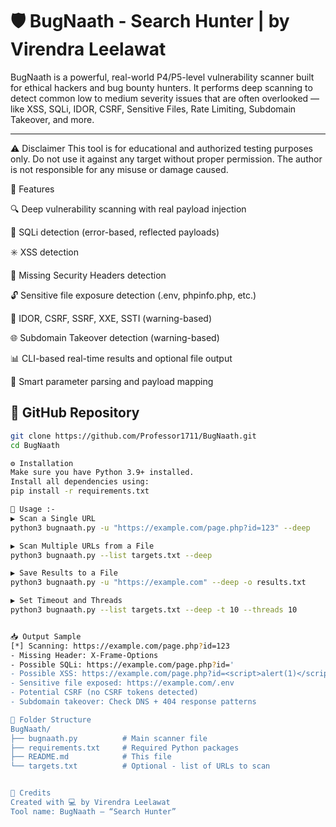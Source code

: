 # 🛡️ BugNaath - Search Hunter | by Virendra Leelawat

BugNaath is a powerful, real-world P4/P5-level vulnerability scanner built for ethical hackers and bug bounty hunters. It performs deep scanning to detect common low to medium severity issues that are often overlooked — like XSS, SQLi, IDOR, CSRF, Sensitive Files, Rate Limiting, Subdomain Takeover, and more.

---

⚠️ Disclaimer
This tool is for educational and authorized testing purposes only. Do not use it against any target without proper permission. The author is not responsible for any misuse or damage caused.

🧠 Features

🔍 Deep vulnerability scanning with real payload injection

🧬 SQLi detection (error-based, reflected payloads)

✳️ XSS detection

🛑 Missing Security Headers detection

🔓 Sensitive file exposure detection (.env, phpinfo.php, etc.)

🔐 IDOR, CSRF, SSRF, XXE, SSTI (warning-based)

🌐 Subdomain Takeover detection (warning-based)

📊 CLI-based real-time results and optional file output

🧠 Smart parameter parsing and payload mapping


## 🔗 GitHub Repository
```bash
git clone https://github.com/Professor1711/BugNaath.git
cd BugNaath

⚙️ Installation
Make sure you have Python 3.9+ installed.
Install all dependencies using:
pip install -r requirements.txt

🚀 Usage :-
▶️ Scan a Single URL
python3 bugnaath.py -u "https://example.com/page.php?id=123" --deep

▶️ Scan Multiple URLs from a File
python3 bugnaath.py --list targets.txt --deep

▶️ Save Results to a File
python3 bugnaath.py -u "https://example.com" --deep -o results.txt

▶️ Set Timeout and Threads
python3 bugnaath.py --list targets.txt --deep -t 10 --threads 10


📥 Output Sample
[*] Scanning: https://example.com/page.php?id=123
- Missing Header: X-Frame-Options
- Possible SQLi: https://example.com/page.php?id='
- Possible XSS: https://example.com/page.php?id=<script>alert(1)</script>
- Sensitive file exposed: https://example.com/.env
- Potential CSRF (no CSRF tokens detected)
- Subdomain takeover: Check DNS + 404 response patterns

📁 Folder Structure
BugNaath/
├── bugnaath.py          # Main scanner file
├── requirements.txt     # Required Python packages
├── README.md            # This file
└── targets.txt          # Optional - list of URLs to scan


💬 Credits
Created with 💻 by Virendra Leelawat
Tool name: BugNaath – “Search Hunter”
